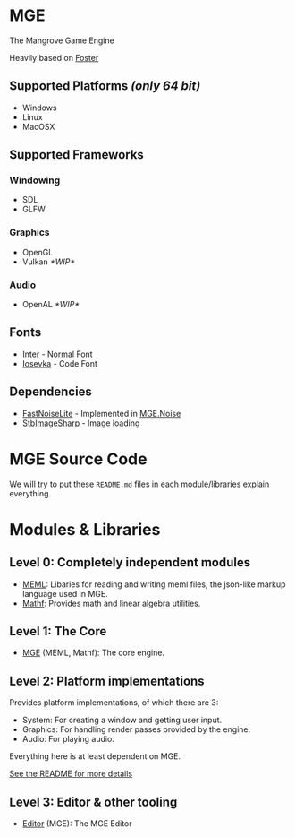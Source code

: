 # MGE

The Mangrove Game Engine

Heavily based on [Foster](https://github.com/NoelFB/Foster)

## Supported Platforms _(only 64 bit)_

- Windows
- Linux
- MacOSX

## Supported Frameworks

### Windowing

- SDL
- GLFW

### Graphics

- OpenGL
- Vulkan _\*WIP\*_

### Audio

- OpenAL _\*WIP\*_

## Fonts

- [Inter](https://github.com/rsms/inter) - Normal Font
- [Iosevka](https://github.com/be5invis/Iosevka) - Code Font

## Dependencies

- [FastNoiseLite](https://github.com/Auburn/FastNoiseLite) - Implemented in [MGE.Noise](MGE/Common/Noise.cs)
- [StbImageSharp](https://github.com/StbSharp/StbImageSharp) - Image loading

# MGE Source Code
We will try to put these `README.md` files in each module/libraries explain everything.

# Modules & Libraries

## Level 0: Completely independent modules
- [MEML](MEML/): Libaries for reading and writing meml files, the json-like markup language used in MGE.
- [Mathf](Mathf/): Provides math and linear algebra utilities.

## Level 1: The Core
- [MGE](MGE/) (MEML, Mathf): The core engine.

## Level 2: Platform implementations
Provides platform implementations, of which there are 3:
- System: For creating a window and getting user input.
- Graphics: For handling render passes provided by the engine.
- Audio: For playing audio.

Everything here is at least dependent on MGE.

[See the README for more details](Platforms/)

## Level 3: Editor & other tooling
- [Editor](/Editor) (MGE): The MGE Editor
